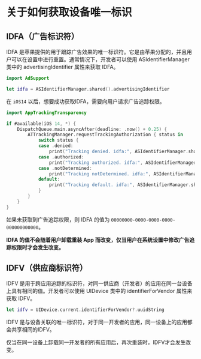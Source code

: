 # 关于如何获取设备唯一标识

## IDFA（广告标识符）

IDFA 是苹果提供的用于跟踪广告效果的唯一标识符。它是由苹果分配的，并且用户可以在设置中进行重置。通常情况下，开发者可以使用 ASIdentifierManager 类中的 advertisingIdentifier 属性来获取 IDFA。

```swift
import AdSupport

let idfa = ASIdentifierManager.shared().advertisingIdentifier
```

在 `iOS14` 以后，想要成功获取IDFA，需要向用户请求广告追踪权限。

```swift
import AppTrackingTransparency

if #available(iOS 14, *) {
    DispatchQueue.main.asyncAfter(deadline: .now() + 0.25) {
        ATTrackingManager.requestTrackingAuthorization { status in
            switch status {
            case .denied:
                print("Tracking denied. idfa:", ASIdentifierManager.shared().advertisingIdentifier.uuidString)
            case .authorized:
                print("Tracking authorized. idfa:", ASIdentifierManager.shared().advertisingIdentifier.uuidString)
            case .notDetermined:
                print("Tracking notDetermined. idfa:", ASIdentifierManager.shared().advertisingIdentifier.uuidString)
            default:
                print("Tracking default. idfa:", ASIdentifierManager.shared().advertisingIdentifier.uuidString)
            }
        }
    }
}
```

如果未获取到广告追踪权限，则 IDFA 的值为 `00000000-0000-0000-0000-000000000000`。

**IDFA 的值不会随着用户卸载重装 App 而改变，仅当用户在系统设置中修改广告追踪权限时才会发生改变。**

## IDFV（供应商标识符）

IDFV 是用于跨应用追踪的标识符，对同一供应商（开发者）的应用在同一台设备上具有相同的值。开发者可以使用 UIDevice 类中的 identifierForVendor 属性来获取 IDFV。

```swift
let idfv = UIDevice.current.identifierForVendor?.uuidString
```

IDFV 是与设备关联的唯一标识符，对于同一开发者的应用，同一设备上的应用都会共享相同的IDFV。

仅当在同一设备上卸载同一开发者的所有应用后，再次重装时，IDFV才会发生改变。